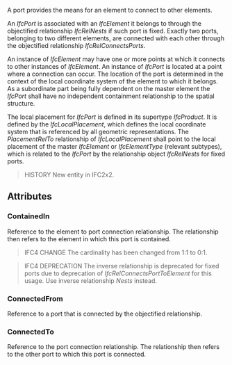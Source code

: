 A port provides the means for an element to connect to other elements.

<!-- end of short definition -->


An _IfcPort_ is associated with an _IfcElement_ it belongs to through the objectified relationship _IfcRelNests_ if such port is fixed. Exactly two ports, belonging to two different elements, are connected with each other through the objectified relationship _IfcRelConnectsPorts_.

An instance of _IfcElement_ may have one or more points at which it connects to other instances of _IfcElement_. An instance of _IfcPort_ is located at a point where a connection can occur. The location of the port is determined in the context of the local coordinate system of the element to which it belongs. As a subordinate part being fully dependent on the master element the _IfcPort_ shall have no independent containment relationship to the spatial structure.

The local placement for _IfcPort_ is defined in its supertype _IfcProduct_. It is defined by the _IfcLocalPlacement_, which defines the local coordinate system that is referenced by all geometric representations. The _PlacementRelTo_ relationship of _IfcLocalPlacement_ shall point to the local placement of the master _IfcElement_ or _IfcElementType_ (relevant subtypes), which is related to the _IfcPort_ by the relationship object _IfcRelNests_ for fixed ports.

> HISTORY New entity in IFC2x2.

## Attributes

### ContainedIn

Reference to the element to port connection relationship. The relationship then refers to the element in which this port is contained.

> IFC4 CHANGE The cardinality has been changed from 1:1 to 0:1.

> IFC4 DEPRECATION The inverse relationship is deprecated for fixed ports due to deprecation of _IfcRelConnectsPortToElement_ for this usage. Use inverse relationship _Nests_ instead.

### ConnectedFrom

Reference to a port that is connected by the objectified relationship.

### ConnectedTo

Reference to the port connection relationship. The relationship then refers to the other port to which this port is connected.
